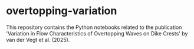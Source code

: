 # overtopping-variation
This repository contains the Python notebooks related to the publication 'Variation in Flow Characteristics of Overtopping Waves on Dike Crests' by van der Vegt et al. (2025).
